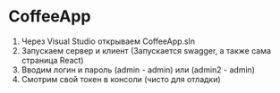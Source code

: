 # CoffeeApp

1. Через Visual Studio открываем CoffeeApp.sln
2. Запускаем сервер и клиент (Запускается swagger, а также сама страница React)
3. Вводим логин и пароль (admin - admin) или (admin2 - admin)
4. Смотрим свой токен в консоли (чисто для отладки)

